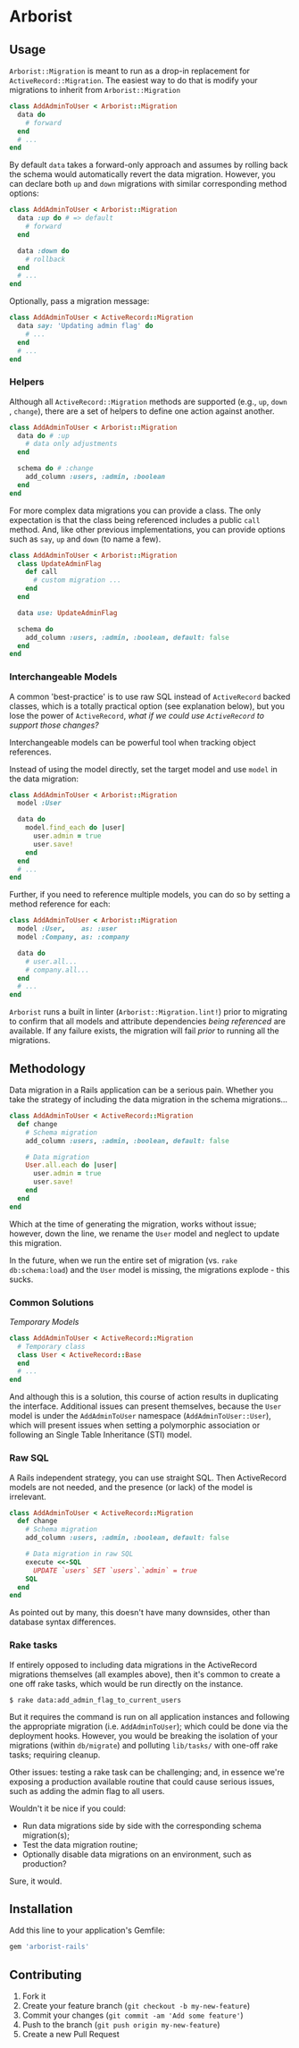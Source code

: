 # Arborist

## Usage

`Arborist::Migration` is meant to run as a drop-in replacement for
`ActiveRecord::Migration`.  The easiest way to do that is modify your
 migrations to inherit from `Arborist::Migration`

```ruby
class AddAdminToUser < Arborist::Migration
  data do
    # forward
  end
  # ...
end
```

By default `data` takes a forward-only approach and assumes by rolling back
the schema would automatically revert the data migration.  However, you can
declare both `up` and `down` migrations with similar corresponding method
options:

```ruby
class AddAdminToUser < Arborist::Migration
  data :up do # => default
    # forward
  end

  data :down do
    # rollback
  end
  # ...
end
```

Optionally, pass a migration message:

```ruby
class AddAdminToUser < ActiveRecord::Migration
  data say: 'Updating admin flag' do
    # ...
  end
  # ...
end
```

### Helpers

Although all `ActiveRecord::Migration` methods are supported (e.g., `up`, `down`
  , `change`), there are a set of helpers to define one action against another.

```ruby
class AddAdminToUser < Arborist::Migration
  data do # :up
    # data only adjustments
  end

  schema do # :change
    add_column :users, :admin, :boolean
  end
end
```

For more complex data migrations you can provide a class.  The only
expectation is that the class being referenced includes a public `call`
method. And, like other previous implementations, you can provide options such
as `say`, `up` and `down` (to name a few).

```ruby
class AddAdminToUser < Arborist::Migration
  class UpdateAdminFlag
    def call
      # custom migration ...
    end
  end

  data use: UpdateAdminFlag

  schema do
    add_column :users, :admin, :boolean, default: false
  end
end
```

### Interchangeable Models

A common 'best-practice' is to use raw SQL instead of `ActiveRecord` backed
classes, which is a totally practical option (see explanation below), but you lose the power of `ActiveRecord`, *what if we could use `ActiveRecord` to support those changes?*

Interchangeable models can be powerful tool when tracking object references.

Instead of using the model directly, set the target model and use `model` in
the data migration:

```ruby
class AddAdminToUser < Arborist::Migration
  model :User

  data do
    model.find_each do |user|
      user.admin = true
      user.save!
    end
  end
  # ...
end
```

Further, if you need to reference multiple models, you can do so by setting a
method reference for each:

```ruby
class AddAdminToUser < Arborist::Migration
  model :User,    as: :user
  model :Company, as: :company

  data do
    # user.all...
    # company.all...
  end
  # ...
end
```

`Arborist` runs a built in linter (`Arborist::Migration.lint!`) prior to
migrating to confirm that all models and attribute dependencies *being
referenced* are available. If any failure exists, the migration will fail
*prior* to running all the migrations.

## Methodology

Data migration in a Rails application can be a serious pain.  Whether you take
the strategy of including the data migration in the schema migrations...

```ruby
class AddAdminToUser < ActiveRecord::Migration
  def change
    # Schema migration
    add_column :users, :admin, :boolean, default: false

    # Data migration
    User.all.each do |user|
      user.admin = true
      user.save!
    end
  end
end
```

Which at the time of generating the migration, works without issue; however,
down the line, we rename the `User` model and neglect to update this migration.

In the future, when we run the entire set of migration (vs.
  `rake db:schema:load`) and the `User` model is missing, the migrations
  explode - this sucks.

### Common Solutions

*Temporary Models*

```ruby
class AddAdminToUser < ActiveRecord::Migration
  # Temporary class
  class User < ActiveRecord::Base
  end
  # ...
end
```

And although this is a solution, this course of action results in duplicating
the interface.  Additional issues can present themselves, because the `User`
model is under the `AddAdminToUser` namespace (`AddAdminToUser::User`), which
will present issues when setting a polymorphic association or following an
Single Table Inheritance (STI) model.

### Raw SQL

A Rails independent strategy, you can use straight SQL.  Then ActiveRecord
models are not needed, and the presence (or lack) of the model is irrelevant.

```ruby
class AddAdminToUser < ActiveRecord::Migration
  def change
    # Schema migration
    add_column :users, :admin, :boolean, default: false

    # Data migration in raw SQL
    execute <<-SQL
      UPDATE `users` SET `users`.`admin` = true
    SQL
  end
end
```

As pointed out by many, this doesn't have many downsides, other than database
syntax differences.

### Rake tasks

If entirely opposed to including data migrations in the ActiveRecord migrations
themselves (all examples above), then it's common to create a one off rake
tasks, which would be run directly on the instance.

`$ rake data:add_admin_flag_to_current_users`

But it requires the command is run on all application instances and following
the appropriate migration (i.e. `AddAdminToUser`); which could be done via
the deployment hooks.  However, you would be breaking the isolation of your
migrations (within `db/migrate`) and polluting `lib/tasks/` with one-off rake
tasks; requiring cleanup.

Other issues: testing a rake task can be challenging; and, in essence we're
exposing a production available routine that could cause serious issues, such
as adding the admin flag to all users.

Wouldn't it be nice if you could:

*  Run data migrations side by side with the corresponding schema migration(s);
*  Test the data migration routine;
*  Optionally disable data migrations on an environment, such as production?

Sure, it would.

## Installation

Add this line to your application's Gemfile:

```ruby
gem 'arborist-rails'
```

## Contributing

1.  Fork it
2.  Create your feature branch (`git checkout -b my-new-feature`)
3.  Commit your changes (`git commit -am 'Add some feature'`)
4.  Push to the branch (`git push origin my-new-feature`)
5.  Create a new Pull Request
